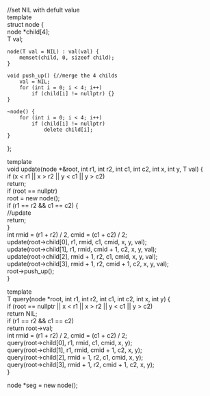 //set NIL with defult value  
template<typename T>  
struct node {  
    node<T> *child[4];  
    T val;  
  
    node(T val = NIL) : val(val) {  
        memset(child, 0, sizeof child);  
    }  
  
    void push_up() {//merge the 4 childs  
        val = NIL;  
        for (int i = 0; i < 4; i++)  
            if (child[i] != nullptr) {}  
    }  
  
    ~node() {  
        for (int i = 0; i < 4; i++)  
            if (child[i] != nullptr)  
                delete child[i];  
    }  
};  
  
template<typename T>  
void update(node<T> *&root, int r1, int r2, int c1, int c2, int x, int y, T val) {  
    if (x < r1 || x > r2 || y < c1 || y > c2)  
        return;  
    if (root == nullptr)  
        root = new node<T>();  
    if (r1 == r2 && c1 == c2) {  
//update  
        return;  
    }  
    int rmid = (r1 + r2) / 2, cmid = (c1 + c2) / 2;  
    update(root->child[0], r1, rmid, c1, cmid, x, y, val);  
    update(root->child[1], r1, rmid, cmid + 1, c2, x, y, val);  
    update(root->child[2], rmid + 1, r2, c1, cmid, x, y, val);  
    update(root->child[3], rmid + 1, r2, cmid + 1, c2, x, y, val);  
    root->push_up();  
}  
  
template<typename T>  
T query(node<T> *root, int r1, int r2, int c1, int c2, int x, int y) {  
    if (root == nullptr || x < r1 || x > r2 || y < c1 || y > c2)  
        return NIL;  
    if (r1 == r2 && c1 == c2)  
        return root->val;  
    int rmid = (r1 + r2) / 2, cmid = (c1 + c2) / 2;  
    query(root->child[0], r1, rmid, c1, cmid, x, y);  
    query(root->child[1], r1, rmid, cmid + 1, c2, x, y);  
    query(root->child[2], rmid + 1, r2, c1, cmid, x, y);  
    query(root->child[3], rmid + 1, r2, cmid + 1, c2, x, y);  
}  
  
node<T> *seg = new node<T>();